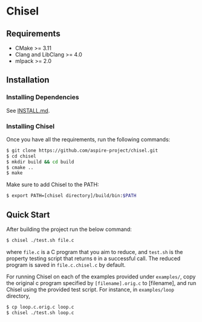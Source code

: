 # Chisel

## Requirements
* CMake >= 3.11
* Clang and LibClang >= 4.0
* mlpack >= 2.0

## Installation
### Installing Dependencies
See [INSTALL.md](INSTALL.md).

### Installing Chisel
Once you have all the requirements, run the following commands:
```sh
$ git clone https://github.com/aspire-project/chisel.git
$ cd chisel
$ mkdir build && cd build
$ cmake ..
$ make
```
Make sure to add Chisel to the PATH:
```sh
$ export PATH=[chisel directory]/build/bin:$PATH
```

## Quick Start
After building the project run the below command:
```sh
$ chisel ./test.sh file.c
```
where `file.c` is a C program that you aim to reduce, and `test.sh` is
the property testing script that returns `0` in a successful call.
The reduced program is saved in `file.c.chisel.c` by default.

For running Chisel on each of the examples provided under `examples/`, copy the original c program specified by
`[filename].orig.c` to [filename], and run Chisel using the provided test script. For instance, in `examples/loop` directory,
```sh
$ cp loop.c.orig.c loop.c
$ chisel ./test.sh loop.c
```
